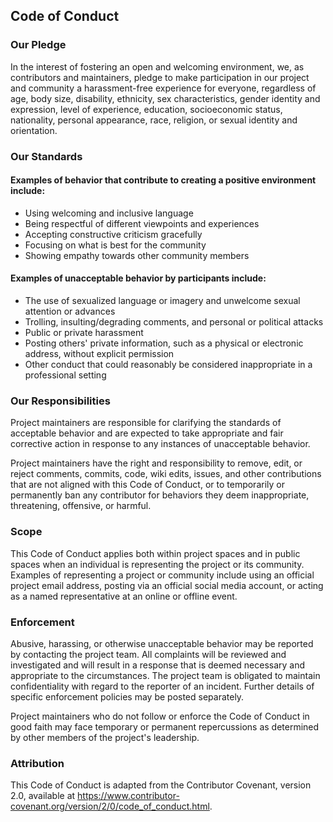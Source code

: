 
## Code of Conduct

### Our Pledge

In the interest of fostering an open and welcoming environment, we, as contributors and maintainers, pledge to make participation in our project and community a harassment-free experience for everyone, regardless of age, body size, disability, ethnicity, sex characteristics, gender identity and expression, level of experience, education, socioeconomic status, nationality, personal appearance, race, religion, or sexual identity and orientation.


### Our Standards

#### Examples of behavior that contribute to creating a positive environment include:

* Using welcoming and inclusive language
* Being respectful of different viewpoints and experiences
* Accepting constructive criticism gracefully
* Focusing on what is best for the community
* Showing empathy towards other community members


#### Examples of unacceptable behavior by participants include:

* The use of sexualized language or imagery and unwelcome sexual attention or advances
* Trolling, insulting/degrading comments, and personal or political attacks
* Public or private harassment
* Posting others' private information, such as a physical or electronic address, without explicit permission
* Other conduct that could reasonably be considered inappropriate in a professional setting

### Our Responsibilities

Project maintainers are responsible for clarifying the standards of acceptable behavior and are expected to take appropriate and fair corrective action in response to any instances of unacceptable behavior.

Project maintainers have the right and responsibility to remove, edit, or reject comments, commits, code, wiki edits, issues, and other contributions that are not aligned with this Code of Conduct, or to temporarily or permanently ban any contributor for behaviors they deem inappropriate, threatening, offensive, or harmful.


### Scope

This Code of Conduct applies both within project spaces and in public spaces when an individual is representing the project or its community. Examples of representing a project or community include using an official project email address, posting via an official social media account, or acting as a named representative at an online or offline event.

### Enforcement

Abusive, harassing, or otherwise unacceptable behavior may be reported by contacting the project team. All complaints will be reviewed and investigated and will result in a response that is deemed necessary and appropriate to the circumstances. The project team is obligated to maintain confidentiality with regard to the reporter of an incident. Further details of specific enforcement policies may be posted separately.

Project maintainers who do not follow or enforce the Code of Conduct in good faith may face temporary or permanent repercussions as determined by other members of the project's leadership.


### Attribution

This Code of Conduct is adapted from the Contributor Covenant, version 2.0, available at https://www.contributor-covenant.org/version/2/0/code_of_conduct.html.